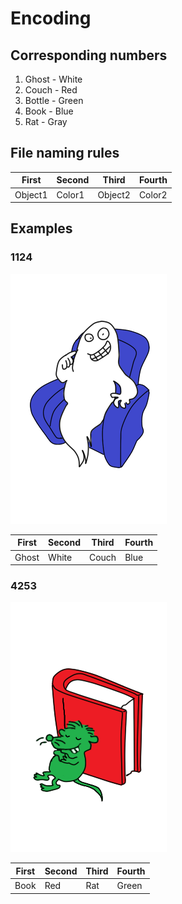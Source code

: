 # Encoding

## Corresponding numbers
1. Ghost - White
2. Couch - Red
3. Bottle - Green
4. Book - Blue
5. Rat - Gray

## File naming rules
|First|Second|Third|Fourth|
|-|-|-|-|
|Object1|Color1|Object2|Color2|

## Examples

### 1124
![1124.png](1124.png)

|First|Second|Third|Fourth|
|-|-|-|-|
|Ghost|White|Couch|Blue|

### 4253
![4253.png](4253.png)

|First|Second|Third|Fourth|
|-|-|-|-|
|Book|Red|Rat|Green|
